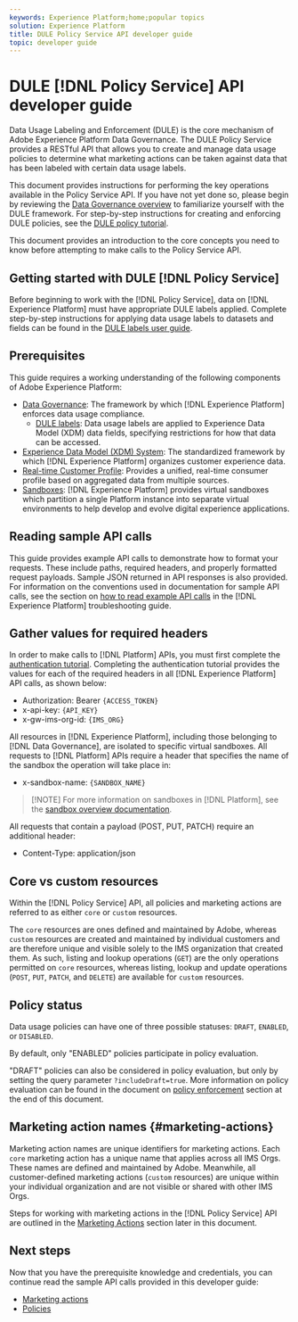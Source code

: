 ```yaml
---
keywords: Experience Platform;home;popular topics
solution: Experience Platform
title: DULE Policy Service API developer guide
topic: developer guide
---
```


# DULE [!DNL Policy Service] API developer guide

Data Usage Labeling and Enforcement (DULE) is the core mechanism of Adobe Experience Platform Data Governance. The DULE Policy Service provides a RESTful API that allows you to create and manage data usage policies to determine what marketing actions can be taken against data that has been labeled with certain data usage labels.

This document provides instructions for performing the key operations available in the Policy Service API. If you have not yet done so, please begin by reviewing the [Data Governance overview](../home.md) to familiarize yourself with the DULE framework. For step-by-step instructions for creating and enforcing DULE policies, see the [DULE policy tutorial](../policies/create.md).

This document provides an introduction to the core concepts you need to know before attempting to make calls to the Policy Service API.

## Getting started with DULE [!DNL Policy Service]

Before beginning to work with the [!DNL Policy Service], data on [!DNL Experience Platform] must have appropriate DULE labels applied. Complete step-by-step instructions for applying data usage labels to datasets and fields can be found in the [DULE labels user guide](../labels/user-guide.md). 

## Prerequisites

This guide requires a working understanding of the following components of Adobe Experience Platform:

* [Data Governance](../home.md): The framework by which [!DNL Experience Platform] enforces data usage compliance.
    * [DULE labels](../labels/overview.md): Data usage labels are applied to Experience Data Model (XDM) data fields, specifying restrictions for how that data can be accessed.
* [Experience Data Model (XDM) System](../../xdm/home.md): The standardized framework by which [!DNL Experience Platform] organizes customer experience data.
* [Real-time Customer Profile](../../profile/home.md): Provides a unified, real-time consumer profile based on aggregated data from multiple sources.
* [Sandboxes](../../sandboxes/home.md): [!DNL Experience Platform] provides virtual sandboxes which partition a single Platform instance into separate virtual environments to help develop and evolve digital experience applications.

## Reading sample API calls

This guide provides example API calls to demonstrate how to format your requests. These include paths, required headers, and properly formatted request payloads. Sample JSON returned in API responses is also provided. For information on the conventions used in documentation for sample API calls, see the section on [how to read example API calls](../../landing/troubleshooting.md#how-do-i-format-an-api-request) in the [!DNL Experience Platform] troubleshooting guide.

## Gather values for required headers

In order to make calls to [!DNL Platform] APIs, you must first complete the [authentication tutorial](../../tutorials/authentication.md). Completing the authentication tutorial provides the values for each of the required headers in all [!DNL Experience Platform] API calls, as shown below:

* Authorization: Bearer `{ACCESS_TOKEN}`
* x-api-key: `{API_KEY}`
* x-gw-ims-org-id: `{IMS_ORG}`

All resources in [!DNL Experience Platform], including those belonging to [!DNL Data Governance], are isolated to specific virtual sandboxes. All requests to [!DNL Platform] APIs require a header that specifies the name of the sandbox the operation will take place in:

* x-sandbox-name: `{SANDBOX_NAME}`

>[!NOTE] For more information on sandboxes in [!DNL Platform], see the [sandbox overview documentation](../../sandboxes/home.md). 

All requests that contain a payload (POST, PUT, PATCH) require an additional header:

* Content-Type: application/json

## Core vs custom resources

Within the [!DNL Policy Service] API, all policies and marketing actions are referred to as either `core` or `custom` resources. 

The `core` resources are ones defined and maintained by Adobe, whereas `custom` resources are created and maintained by individual customers and are therefore unique and visible solely to the IMS organization that created them. As such, listing and lookup operations (`GET`) are the only operations permitted on `core` resources, whereas listing, lookup and update operations (`POST`, `PUT`, `PATCH`, and `DELETE`) are available for `custom` resources.

## Policy status

Data usage policies can have one of three possible statuses: `DRAFT`, `ENABLED`, or `DISABLED`. 

By default, only "ENABLED" policies participate in policy evaluation. 

"DRAFT" policies can also be considered in policy evaluation, but only by setting the query parameter `?includeDraft=true`. More information on policy evaluation can be found in the document on [policy enforcement](../enforcement/overview.md) section at the end of this document.

## Marketing action names {#marketing-actions}

Marketing action names are unique identifiers for marketing actions. Each `core` marketing action has a unique name that applies across all IMS Orgs. These names are defined and maintained by Adobe. Meanwhile, all customer-defined marketing actions (`custom` resources) are unique within your individual organization and are not visible or shared with other IMS Orgs. 

Steps for working with marketing actions in the [!DNL Policy Service] API are outlined in the [Marketing Actions](#marketing-actions) section later in this document.

## Next steps

Now that you have the prerequisite knowledge and credentials, you can continue read the sample API calls provided in this developer guide:

* [Marketing actions](marketing-actions.md)
* [Policies](policies.md)